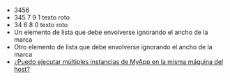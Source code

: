 - 3456
- 345 7 9 1 texto roto
- 34 6 8 0 texto roto
- Un elemento de lista que debe
envolverse ignorando el ancho de la
marca
- Otro elemento de lista que debe
envolverse ignorando el ancho de la
marca
- [¿Puedo ejecutar múltiples instancias
de MyApp en la misma máquina del
host?](#puedo-ejecutar-multiples-instancias-de-myapp-en-la-misma-maquina-de-host)
